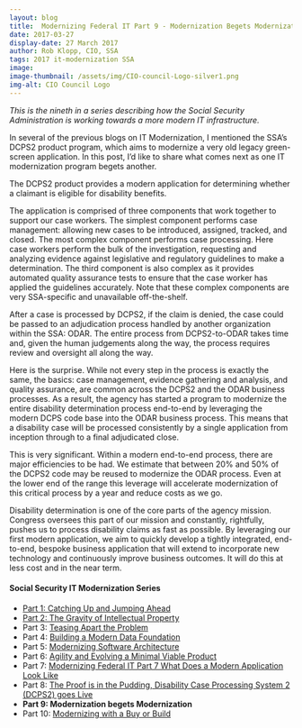 ```yaml
---
layout: blog
title:  Modernizing Federal IT Part 9 - Modernization Begets Modernization
date: 2017-03-27
display-date: 27 March 2017
author: Rob Klopp, CIO, SSA
tags: 2017 it-modernization SSA
image:
image-thumbnail: /assets/img/CIO-council-Logo-silver1.png
img-alt: CIO Council Logo
---
```

_This is the nineth in a series describing how the Social Security Administration is working towards a more modern IT infrastructure._

In several of the previous blogs on IT Modernization, I mentioned the SSA’s DCPS2 product program, which aims to modernize a very old legacy green-screen application. In this post, I’d like to share what comes next as one IT modernization program begets another.

The DCPS2 product provides a modern application for determining whether a claimant is eligible for disability benefits.

The application is comprised of three components that work together to support our case workers. The simplest component performs case management: allowing new cases to be introduced, assigned, tracked, and closed. The most complex component performs case processing. Here case workers perform the bulk of the investigation, requesting and analyzing evidence against legislative and regulatory guidelines to make a determination. The third component is also complex as it provides automated quality assurance tests to ensure that the case worker has applied the guidelines accurately. Note that these complex components are very SSA-specific and unavailable off-the-shelf.

After a case is processed by DCPS2, if the claim is denied, the case could be passed to an adjudication process handled by another organization within the SSA: ODAR. The entire process from DCPS2-to-ODAR takes time and, given the human judgements along the way, the process requires review and oversight all along the way.

Here is the surprise. While not every step in the process is exactly the same, the basics: case management, evidence gathering and analysis, and quality assurance, are common across the DCPS2 and the ODAR business processes. As a result, the agency has started a program to modernize the entire disability determination process end-to-end by leveraging the modern DCPS code base into the ODAR business process. This means that a disability case will be processed consistently by a single application from inception through to a final adjudicated close.

This is very significant. Within a modern end-to-end process, there are major efficiencies to be had. We estimate that between 20% and 50% of the DCPS2 code may be reused to modernize the ODAR process. Even at the lower end of the range this leverage will accelerate modernization of this critical process by a year and reduce costs as we go.

Disability determination is one of the core parts of the agency mission. Congress oversees this part of our mission and constantly, rightfully, pushes us to process disability claims as fast as possible. By leveraging our first modern application, we aim to quickly develop a tightly integrated, end-to-end, bespoke business application that will extend to incorporate new technology and continuously improve business outcomes. It will do this at less cost and in the near term.

#### Social Security IT Modernization Series
* [Part 1: Catching Up and Jumping Ahead]({{site.baseurl}}/2015/12/10/ssa-modernization-1)
* [Part 2: The Gravity of Intellectual Property]({{site.baseurl}}/2016/01/19/ssa-modernization-2)
* Part 3: [Teasing Apart the Problem]({{site.baseurl}}/2016/03/07/ssa-modernization-3)
* Part 4: [Building a Modern Data Foundation]({{site.baseurl}}/2016/03/21/ssa-modernization-4)
* Part 5: [Modernizing Software Architecture]({{site.baseurl}}/2016/05/23/ssa-modernization-5)
* Part 6: [Agility and Evolving a Minimal Viable Product]({{site.baseurl}}/2016/11/07/ssa-modernization-6)
* Part 7: [Modernizing Federal IT Part 7 What Does a Modern Application Look Like]({{site.baseurl}}/2016/11/22/ssa-modernization-7)
* Part 8: [The Proof is in the Pudding, Disability Case Processing System 2 (DCPS2) goes Live]({{site.baseurl}}/2017/01/09/ssa-modernization-8)
* **Part 9: Modernization begets Modernization**
* Part 10: [Modernizing with a Buy or Build]({{site.baseurl}}/2017/04/14/ssa-modernization-10)
